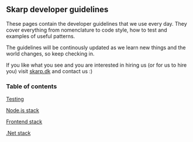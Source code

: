 ## Skarp developer guidelines

These pages contain the developer guidelines that we use every day. They cover everything from nomenclature to code style, how to test and examples of useful patterns.

The guidelines will be continously updated as we learn new things and the world changes, so keep checking in.

If you like what you see and you are interested in hiring us (or for us to hire you) visit [skarp.dk](https://skarp.dk) and contact us :)

### Table of contents

[Testing](testing/)

[Node.js stack](stacks/nodejs.md)

[Frontend stack](stacks/frontend.md)

[.Net stack](stacks/dotnet.md)
